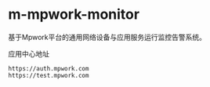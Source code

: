 # m-mpwork-monitor

基于Mpwork平台的通用网络设备与应用服务运行监控告警系统。

应用中心地址

```
https://auth.mpwork.com
https://test.mpwork.com
```
